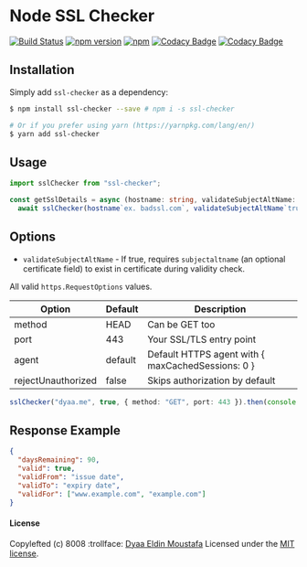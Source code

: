# Node SSL Checker

[![Build Status](https://github.com/dyaa/ssl-checker/workflows/test-sslChecker/badge.svg)](https://github.com/dyaa/ssl-checker/actions)
[![npm version](https://badge.fury.io/js/ssl-checker.svg)](https://badge.fury.io/js/ssl-checker) [![npm](https://img.shields.io/npm/dt/ssl-checker.svg)](https://github.com/dyaa/node-ssl-checker)
[![Codacy Badge](https://app.codacy.com/project/badge/Coverage/48857294fa4a42b79710ffc87b58a72b)](https://www.codacy.com/gh/dyaa/ssl-checker/dashboard?utm_source=github.com&utm_medium=referral&utm_content=dyaa/ssl-checker&utm_campaign=Badge_Coverage)
[![Codacy Badge](https://app.codacy.com/project/badge/Grade/48857294fa4a42b79710ffc87b58a72b)](https://www.codacy.com/gh/dyaa/ssl-checker/dashboard?utm_source=github.com&utm_medium=referral&utm_content=dyaa/ssl-checker&utm_campaign=Badge_Grade)

## Installation

Simply add `ssl-checker` as a dependency:

```bash
$ npm install ssl-checker --save # npm i -s ssl-checker

# Or if you prefer using yarn (https://yarnpkg.com/lang/en/)
$ yarn add ssl-checker
```

## Usage

```ts
import sslChecker from "ssl-checker";

const getSslDetails = async (hostname: string, validateSubjectAltName: boolean) =>
  await sslChecker(hostname`ex. badssl.com`, validateSubjectAltName`true`);
```

## Options

* `validateSubjectAltName` - If true, requires `subjectaltname` (an optional certificate field) to exist in certificate during validity check.

All valid `https.RequestOptions` values.

| Option             | Default | Description                                       |
| ------------------ | ------- | ------------------------------------------------- |
| method             | HEAD    | Can be GET too                                    |
| port               | 443     | Your SSL/TLS entry point                          |
| agent              | default | Default HTTPS agent with { maxCachedSessions: 0 } |
| rejectUnauthorized | false   | Skips authorization by default                    |

```ts
sslChecker("dyaa.me", true, { method: "GET", port: 443 }).then(console.info);
```

## Response Example

```json
{
  "daysRemaining": 90,
  "valid": true,
  "validFrom": "issue date",
  "validTo": "expiry date",
  "validFor": ["www.example.com", "example.com"]
}
```

#### License

Copylefted (c) 8008 :trollface: [Dyaa Eldin Moustafa][1] Licensed under the [MIT license][2].

[1]: https://dyaa.me/
[2]: https://github.com/dyaa/node-ssl-checker/blob/master/LICENSE
